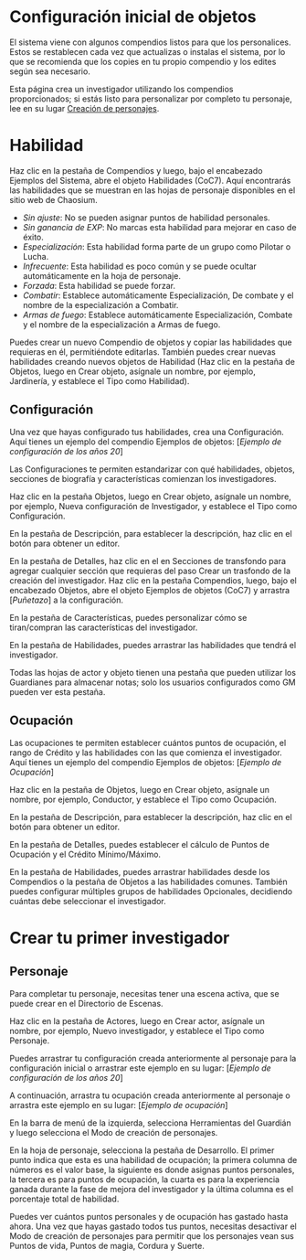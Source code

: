 <!--- This file is auto generated from module/manual/es/primer_investigador.md -->
# Configuración inicial de objetos

El sistema viene con algunos compendios listos para que los personalices. Estos se restablecen cada vez que actualizas o instalas el sistema, por lo que se recomienda que los copies en tu propio compendio y los edites según sea necesario.

Esta página crea un investigador utilizando los compendios proporcionados; si estás listo para personalizar por completo tu personaje, lee en su lugar [Creación de personajes](creacion_de_personaje.md).

# Habilidad

Haz clic en la pestaña de Compendios y luego, bajo el encabezado Ejemplos del Sistema, abre el objeto Habilidades (CoC7). Aquí encontrarás las habilidades que se muestran en las hojas de personaje disponibles en el sitio web de Chaosium.

- _Sin ajuste_: No se pueden asignar puntos de habilidad personales.
- _Sin ganancia de EXP_: No marcas esta habilidad para mejorar en caso de éxito.
- _Especialización_: Esta habilidad forma parte de un grupo como Pilotar o Lucha.
- _Infrecuente_: Esta habilidad es poco común y se puede ocultar automáticamente en la hoja de personaje.
- _Forzada_: Esta habilidad se puede forzar.
- _Combatir_: Establece automáticamente Especialización, De combate y el nombre de la especialización a Combatir.
- _Armas de fuego_: Establece automáticamente Especialización, Combate y el nombre de la especialización a Armas de fuego.

Puedes crear un nuevo Compendio de objetos y copiar las habilidades que requieras en él, permitiéndote editarlas. También puedes crear nuevas habilidades creando nuevos objetos de Habilidad (Haz clic en la pestaña de Objetos, luego en Crear objeto, asígnale un nombre, por ejemplo, Jardinería, y establece el Tipo como Habilidad).

## Configuración

Una vez que hayas configurado tus habilidades, crea una Configuración. Aquí tienes un ejemplo del compendio Ejemplos de objetos: [_Ejemplo de configuración de los años 20_]

Las Configuraciones te permiten estandarizar con qué habilidades, objetos, secciones de biografía y características comienzan los investigadores.

Haz clic en la pestaña Objetos, luego en Crear objeto, asígnale un nombre, por ejemplo, Nueva configuración de Investigador, y establece el Tipo como Configuración.

En la pestaña de Descripción, para establecer la descripción, haz clic en el botón  para obtener un editor.

En la pestaña de Detalles, haz clic en el  en Secciones de transfondo para agregar cualquier sección que requieras del paso Crear un trasfondo de la creación del investigador. Haz clic en la pestaña Compendios, luego, bajo el encabezado Objetos, abre el objeto Ejemplos de objetos (CoC7) y arrastra [_Puñetazo_] a la configuración.

En la pestaña de Características, puedes personalizar cómo se tiran/compran las características del investigador.

En la pestaña de Habilidades, puedes arrastrar las habilidades que tendrá el investigador.

Todas las hojas de actor y objeto tienen una pestaña  que pueden utilizar los Guardianes para almacenar notas; solo los usuarios configurados como GM pueden ver esta pestaña.

## Ocupación

Las ocupaciones te permiten establecer cuántos puntos de ocupación, el rango de Crédito y las habilidades con las que comienza el investigador. Aquí tienes un ejemplo del compendio Ejemplos de objetos: [_Ejemplo de Ocupación_]

Haz clic en la pestaña de Objetos, luego en Crear objeto, asígnale un nombre, por ejemplo, Conductor, y establece el Tipo como Ocupación.

En la pestaña de Descripción, para establecer la descripción, haz clic en el botón  para obtener un editor.

En la pestaña de Detalles, puedes establecer el cálculo de Puntos de Ocupación y el Crédito Mínimo/Máximo.

En la pestaña de Habilidades, puedes arrastrar habilidades desde los Compendios o la pestaña de Objetos a las habilidades comunes. También puedes configurar múltiples grupos de habilidades Opcionales, decidiendo cuántas debe seleccionar el investigador.

# Crear tu primer investigador

## Personaje

Para completar tu personaje, necesitas tener una escena activa, que se puede crear en el Directorio de Escenas.

Haz clic en la pestaña de Actores, luego en Crear actor, asígnale un nombre, por ejemplo, Nuevo investigador, y establece el Tipo como Personaje.

Puedes arrastrar tu configuración creada anteriormente al personaje para la configuración inicial o arrastrar este ejemplo en su lugar: [_Ejemplo de configuración de los años 20_]

A continuación, arrastra tu ocupación creada anteriormente al personaje o arrastra este ejemplo en su lugar: [_Ejemplo de ocupación_]

En la barra de menú de la izquierda, selecciona Herramientas del Guardián y luego selecciona el Modo de creación de personajes.

En la hoja de personaje, selecciona la pestaña de Desarrollo. El primer punto indica que esta es una habilidad de ocupación; la primera columna de números es el valor base, la siguiente es donde asignas puntos personales, la tercera es para puntos de ocupación, la cuarta es para la experiencia ganada durante la fase de mejora del investigador y la última columna es el porcentaje total de habilidad.

Puedes ver cuántos puntos personales y de ocupación has gastado hasta ahora. Una vez que hayas gastado todos tus puntos, necesitas desactivar el Modo de creación de personajes para permitir que los personajes vean sus Puntos de vida, Puntos de magia, Cordura y Suerte.
